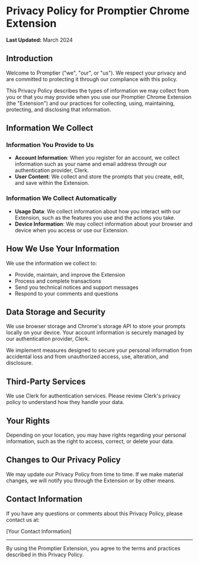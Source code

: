 # Privacy Policy for Promptier Chrome Extension

**Last Updated:** March 2024

## Introduction

Welcome to Promptier ("we", "our", or "us"). We respect your privacy and are committed to protecting it through our compliance with this policy.

This Privacy Policy describes the types of information we may collect from you or that you may provide when you use our Promptier Chrome Extension (the "Extension") and our practices for collecting, using, maintaining, protecting, and disclosing that information.

## Information We Collect

### Information You Provide to Us

- **Account Information**: When you register for an account, we collect information such as your name and email address through our authentication provider, Clerk.
- **User Content**: We collect and store the prompts that you create, edit, and save within the Extension.

### Information We Collect Automatically

- **Usage Data**: We collect information about how you interact with our Extension, such as the features you use and the actions you take.
- **Device Information**: We may collect information about your browser and device when you access or use our Extension.

## How We Use Your Information

We use the information we collect to:

- Provide, maintain, and improve the Extension
- Process and complete transactions
- Send you technical notices and support messages
- Respond to your comments and questions

## Data Storage and Security

We use browser storage and Chrome's storage API to store your prompts locally on your device. Your account information is securely managed by our authentication provider, Clerk.

We implement measures designed to secure your personal information from accidental loss and from unauthorized access, use, alteration, and disclosure.

## Third-Party Services

We use Clerk for authentication services. Please review Clerk's privacy policy to understand how they handle your data.

## Your Rights

Depending on your location, you may have rights regarding your personal information, such as the right to access, correct, or delete your data.

## Changes to Our Privacy Policy

We may update our Privacy Policy from time to time. If we make material changes, we will notify you through the Extension or by other means.

## Contact Information

If you have any questions or comments about this Privacy Policy, please contact us at:

[Your Contact Information]

---

By using the Promptier Extension, you agree to the terms and practices described in this Privacy Policy. 